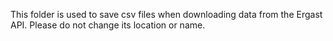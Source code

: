 This folder is used to save csv files when downloading data from the Ergast API. Please do not change its location or name.